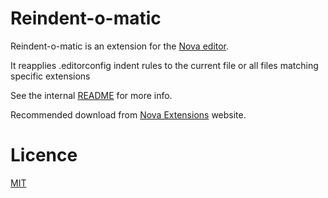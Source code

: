 # Reindent-o-matic

Reindent-o-matic is an extension for the [Nova editor](https://nova.app).

It reapplies .editorconfig indent rules to the current file or all files matching specific extensions

See the internal [README](/Reindent-o-matic.novaextension/README.md) for more info.

Recommended download from [Nova Extensions](https://extensions.panic.com/extensions/com.gingerbeardman/com.gingerbeardman.Reindent-o-matic/) website.

# Licence

[MIT](/LICENSE)
